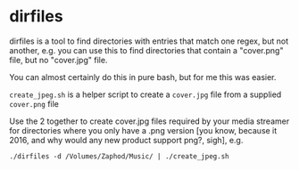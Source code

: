 # dirfiles

dirfiles is a tool to find directories with entries that match one regex, but not another, e.g. you can use this to find directories that contain a "cover.png" file, but no "cover.jpg" file.

You can almost certainly do this in pure bash, but for me this was easier.

`create_jpeg.sh` is a helper script to create a `cover.jpg` file from a supplied `cover.png` file

Use the 2 together to create cover.jpg files required by your media streamer for directories where you only have a .png version [you know, because it 2016, and why would any new product support png?, sigh], e.g.

    ./dirfiles -d /Volumes/Zaphod/Music/ | ./create_jpeg.sh
